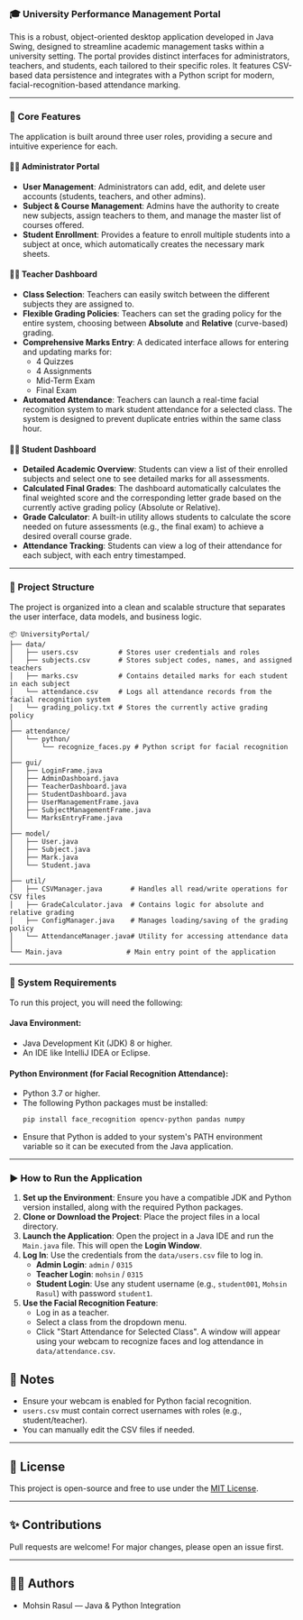 ### 🎓 University Performance Management Portal

This is a robust, object-oriented desktop application developed in Java Swing, designed to streamline academic management tasks within a university setting. The portal provides distinct interfaces for administrators, teachers, and students, each tailored to their specific roles. It features CSV-based data persistence and integrates with a Python script for modern, facial-recognition-based attendance marking.

-----

### 🌟 Core Features

The application is built around three user roles, providing a secure and intuitive experience for each.

#### 👨‍💼 Administrator Portal

  * **User Management**: Administrators can add, edit, and delete user accounts (students, teachers, and other admins).
  * **Subject & Course Management**: Admins have the authority to create new subjects, assign teachers to them, and manage the master list of courses offered.
  * **Student Enrollment**: Provides a feature to enroll multiple students into a subject at once, which automatically creates the necessary mark sheets.

#### 👨‍🏫 Teacher Dashboard

  * **Class Selection**: Teachers can easily switch between the different subjects they are assigned to.
  * **Flexible Grading Policies**: Teachers can set the grading policy for the entire system, choosing between **Absolute** and **Relative** (curve-based) grading.
  * **Comprehensive Marks Entry**: A dedicated interface allows for entering and updating marks for:
      * 4 Quizzes
      * 4 Assignments
      * Mid-Term Exam
      * Final Exam
  * **Automated Attendance**: Teachers can launch a real-time facial recognition system to mark student attendance for a selected class. The system is designed to prevent duplicate entries within the same class hour.

#### 👨‍🎓 Student Dashboard

  * **Detailed Academic Overview**: Students can view a list of their enrolled subjects and select one to see detailed marks for all assessments.
  * **Calculated Final Grades**: The dashboard automatically calculates the final weighted score and the corresponding letter grade based on the currently active grading policy (Absolute or Relative).
  * **Grade Calculator**: A built-in utility allows students to calculate the score needed on future assessments (e.g., the final exam) to achieve a desired overall course grade.
  * **Attendance Tracking**: Students can view a log of their attendance for each subject, with each entry timestamped.

-----

### 📂 Project Structure

The project is organized into a clean and scalable structure that separates the user interface, data models, and business logic.

```
📦 UniversityPortal/
├── data/
│   ├── users.csv          # Stores user credentials and roles
│   ├── subjects.csv       # Stores subject codes, names, and assigned teachers
│   ├── marks.csv          # Contains detailed marks for each student in each subject
│   └── attendance.csv     # Logs all attendance records from the facial recognition system
│   └── grading_policy.txt # Stores the currently active grading policy
│
├── attendance/
│   └── python/
│       └── recognize_faces.py # Python script for facial recognition
│
├── gui/
│   ├── LoginFrame.java
│   ├── AdminDashboard.java
│   ├── TeacherDashboard.java
│   ├── StudentDashboard.java
│   ├── UserManagementFrame.java
│   ├── SubjectManagementFrame.java
│   └── MarksEntryFrame.java
│
├── model/
│   ├── User.java
│   ├── Subject.java
│   ├── Mark.java
│   └── Student.java
│
├── util/
│   ├── CSVManager.java       # Handles all read/write operations for CSV files
│   ├── GradeCalculator.java  # Contains logic for absolute and relative grading
│   ├── ConfigManager.java    # Manages loading/saving of the grading policy
│   └── AttendanceManager.java# Utility for accessing attendance data
│
└── Main.java                # Main entry point of the application
```

-----

### 🔧 System Requirements

To run this project, you will need the following:

#### **Java Environment:**

  * Java Development Kit (JDK) 8 or higher.
  * An IDE like IntelliJ IDEA or Eclipse.

#### **Python Environment (for Facial Recognition Attendance):**

  * Python 3.7 or higher.
  * The following Python packages must be installed:
    ```bash
    pip install face_recognition opencv-python pandas numpy
    ```
  * Ensure that Python is added to your system's PATH environment variable so it can be executed from the Java application.

-----

### ▶️ How to Run the Application

1.  **Set up the Environment**: Ensure you have a compatible JDK and Python version installed, along with the required Python packages.
2.  **Clone or Download the Project**: Place the project files in a local directory.
3.  **Launch the Application**: Open the project in a Java IDE and run the `Main.java` file. This will open the **Login Window**.
4.  **Log In**: Use the credentials from the `data/users.csv` file to log in.
      * **Admin Login**: `admin` / `0315`
      * **Teacher Login**: `mohsin` / `0315`
      * **Student Login**: Use any student username (e.g., `student001`, `Mohsin Rasul`) with password `student1`.
5.  **Use the Facial Recognition Feature**:
      * Log in as a teacher.
      * Select a class from the dropdown menu.
      * Click "Start Attendance for Selected Class". A window will appear using your webcam to recognize faces and log attendance in `data/attendance.csv`.

## 📌 Notes

* Ensure your webcam is enabled for Python facial recognition.
* `users.csv` must contain correct usernames with roles (e.g., student/teacher).
* You can manually edit the CSV files if needed.

---


## 📄 License

This project is open-source and free to use under the [MIT License](LICENSE).

---

## ✨ Contributions

Pull requests are welcome! For major changes, please open an issue first.

---

## 🙋‍♂️ Authors

* Mohsin Rasul — Java & Python Integration
